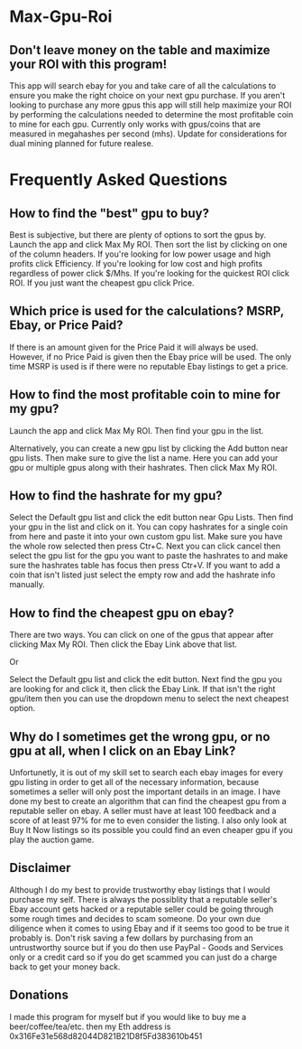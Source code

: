 # Max-Gpu-Roi

## Don't leave money on the table and maximize your ROI with this program!

This app will search ebay for you and take care of all the calculations to ensure you make the right choice on your next gpu purchase.
If you aren't looking to purchase any more gpus this app will still help maximize your ROI by performing the calculations needed to determine the most profitable coin to mine for each gpu.
Currently only works with gpus/coins that are measured in megahashes per second (mhs).
Update for considerations for dual mining planned for future realese.

# Frequently Asked Questions

## How to find the "best" gpu to buy?

Best is subjective, but there are plenty of options to sort the gpus by.
Launch the app and click Max My ROI.
Then sort the list by clicking on one of the column headers.
If you're looking for low power usage and high profits click Efficiency.
If you're looking for low cost and high profits regardless of power click $/Mhs.
If you're looking for the quickest ROI click ROI.
If you just want the cheapest gpu click Price.

## Which price is used for the calculations? MSRP, Ebay, or Price Paid?

If there is an amount given for the Price Paid it will always be used. However, if no Price Paid is given then the Ebay price will be used. The only time MSRP is used is if there were no reputable Ebay listings to get a price.


## How to find the most profitable coin to mine for my gpu?

Launch the app and click Max My ROI. Then find your gpu in the list.

Alternatively, you can create a new gpu list by clicking the Add button near gpu lists. 
Then make sure to give the list a name.
Here you can add your gpu or multiple gpus along with their hashrates.
Then click Max My ROI.

## How to find the hashrate for my gpu?

Select the Default gpu list and click the edit button near Gpu Lists. Then find your gpu in the list and click on it.
You can copy hashrates for a single coin from here and paste it into your own custom gpu list. Make sure you have the whole row selected then press Ctr+C.
Next you can click cancel then select the gpu list for the gpu you want to paste the hashrates to and make sure the hashrates table has focus then press Ctr+V. If you want to add a coin that isn't listed just select the empty row and add the hashrate info manually.

## How to find the cheapest gpu on ebay?

There are two ways. You can click on one of the gpus that appear after clicking Max My ROI. Then click the Ebay Link above that list.

Or

Select the Default gpu list and click the edit button. Next find the gpu you are looking for and click it, then click the Ebay Link. If that isn't the right gpu/item then you can use the dropdown menu to select the next cheapest option.

## Why do I sometimes get the wrong gpu, or no gpu at all, when I click on an Ebay Link?

Unfortunetly, it is out of my skill set to search each ebay images for every gpu listing in order to get all of the necessary information, because sometimes a seller will only post the important details in an image.
I have done my best to create an algorithm that can find the cheapest gpu from a reputable seller on ebay.
A seller must have at least 100 feedback and a score of at least 97% for me to even consider the listing.
I also only look at Buy It Now listings so its possible you could find an even cheaper gpu if you play the auction game.


## Disclaimer

Although I do my best to provide trustworthy ebay listings that I would purchase my self. There is always the possiblity that a reputable seller's Ebay account gets hacked or a reputable seller could be going through some rough times and decides to scam someone. Do your own due diligence when it comes to using Ebay and if it seems too good to be true it probably is. Don't risk saving a few dollars by purchasing from an untrustworthy source but if you do then use PayPal - Goods and Services only or a credit card so if you do get scammed you can just do a charge back to get your money back.

## Donations

I made this program for myself but if you would like to buy me a beer/coffee/tea/etc. then my Eth address is 0x316Fe31e568d82044D821B21D8f5Fd383610b451
